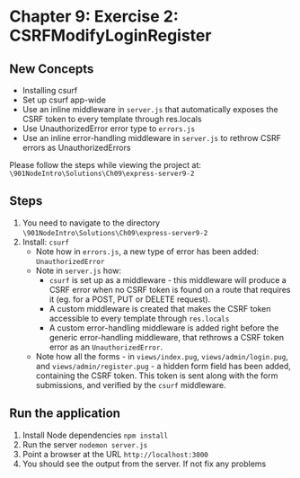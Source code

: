 # Chapter 9: Exercise 2: CSRFModifyLoginRegister


## New Concepts
* Installing csurf
* Set up csurf app-wide
* Use an inline middleware in `server.js` that automatically exposes the CSRF token to every template through res.locals
* Use UnauthorizedError error type to `errors.js`
* Use an inline error-handling middleware in `server.js` to rethrow CSRF errors as UnauthorizedErrors

Please follow the steps while viewing the project at:
`\901NodeIntro\Solutions\Ch09\express-server9-2`



## Steps
1. You need to navigate to the directory `\901NodeIntro\Solutions\Ch09\express-server9-2`
1. Install: `csurf`
	- Note how in `errors.js`, a new type of error has been added: `UnauthorizedError`
	- Note in `server.js` how:
		- `csurf` is set up as a middleware - this middleware will produce a CSRF error when no CSRF token is found on a route that requires it (eg. for a POST, PUT or DELETE request).
		- A custom middleware is created that makes the CSRF token accessible to every template through `res.locals`
		- A custom error-handling middleware is added right before the generic error-handling middleware, that rethrows a CSRF token error as an `UnauthorizedError`.
	- Note how all the forms - in `views/index.pug`, `views/admin/login.pug`, and `views/admin/register.pug` - a hidden form field has been added, containing the CSRF token. This token is sent along with the form submissions, and verified by the `csurf` middleware.
## Run the application
1. Install Node dependencies `npm install`
1. Run the server `nodemon server.js`
1. Point a browser at the URL `http://localhost:3000`
1. You should see the output from the server. If not fix any problems
